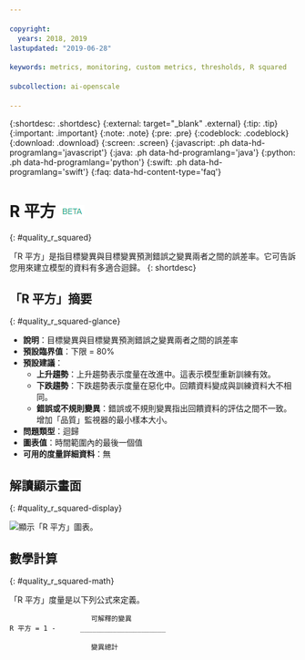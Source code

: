 ```yaml
---

copyright:
  years: 2018, 2019
lastupdated: "2019-06-28"

keywords: metrics, monitoring, custom metrics, thresholds, R squared

subcollection: ai-openscale

---
```


{:shortdesc: .shortdesc}
{:external: target="_blank" .external}
{:tip: .tip}
{:important: .important}
{:note: .note}
{:pre: .pre}
{:codeblock: .codeblock}
{:download: .download}
{:screen: .screen}
{:javascript: .ph data-hd-programlang='javascript'}
{:java: .ph data-hd-programlang='java'}
{:python: .ph data-hd-programlang='python'}
{:swift: .ph data-hd-programlang='swift'}
{:faq: data-hd-content-type='faq'}

# R 平方 ![測試版標記](images/beta.png)
{: #quality_r_squared}

「R 平方」是指目標變異與目標變異預測錯誤之變異兩者之間的誤差率。它可告訴您用來建立模型的資料有多適合迴歸。
{: shortdesc}

## 「R 平方」摘要
{: #quality_r_squared-glance}

- **說明**：目標變異與目標變異預測錯誤之變異兩者之間的誤差率
- **預設臨界值**：下限 = 80%
- **預設建議**：
   - **上升趨勢**：上升趨勢表示度量在改進中。這表示模型重新訓練有效。
   - **下跌趨勢**：下跌趨勢表示度量在惡化中。回饋資料變成與訓練資料大不相同。
   - **錯誤或不規則變異**：錯誤或不規則變異指出回饋資料的評估之間不一致。增加「品質」監視器的最小樣本大小。
- **問題類型**：迴歸
- **圖表值**：時間範圍內的最後一個值
- **可用的度量詳細資料**：無

## 解讀顯示畫面
{: #quality_r_squared-display}

![顯示「R 平方」圖表。](images/xxxx.png)

## 數學計算
{: #quality_r_squared-math}

「R 平方」度量是以下列公式來定義。

```
                    可解釋的變異
R 平方 = 1 -      _____________________

                    變異總計
```
